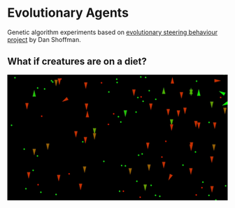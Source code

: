 # Evolutionary Agents
Genetic algorithm experiments based on [evolutionary steering behaviour project](https://thecodingtrain.com/CodingChallenges/069.1-steering-evolution) by Dan Shoffman. 

## What if creatures are on a diet?
![](genetic1.gif)

